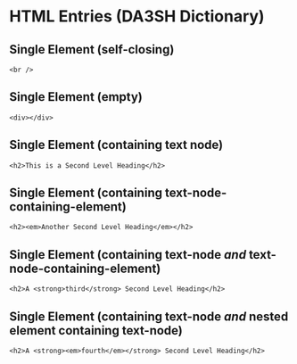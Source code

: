 # HTML Entries (DA3SH Dictionary)

## Single Element (self-closing)
```<br />```


## Single Element (empty)
```<div></div>```


## Single Element (containing text node)
```<h2>This is a Second Level Heading</h2>```


## Single Element (containing text-node-containing-element)
``````<h2><em>Another Second Level Heading</em></h2>``````


## Single Element (containing text-node _and_ text-node-containing-element)
```<h2>A <strong>third</strong> Second Level Heading</h2>```


## Single Element (containing text-node _and_ nested element containing text-node)
```<h2>A <strong><em>fourth</em></strong> Second Level Heading</h2>```
